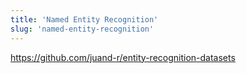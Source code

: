 ```yaml
---
title: 'Named Entity Recognition'
slug: 'named-entity-recognition'
---
```


https://github.com/juand-r/entity-recognition-datasets